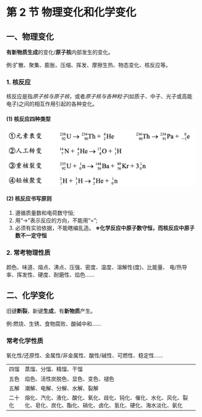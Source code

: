# 第 2 节 物理变化和化学变化

## 一、物理变化

**有新物质生成**的变化/**原子核**内部发生的变化。

例:扩散、聚集、膨胀、压缩、挥发、摩擦生热、物态变化、核反应等。

### 1. 核反应

核反应是指*原子核与原子核*，或者*原子核与各种粒子*(如质子、中子、光子或高能电子)之间的相互作用引起的各种变化。

#### (1) 核反应四种类型

![核反应四种类型](https://raw.githubusercontent.com/evanadams413/PicBed/master/202401161341002.png)

#### (2) 核反应书写原则

1. 遵循质量数和电荷数守恒;
2. 用“→”表示反应的方向，不能用“=”;
3. 必须有实验依据，不能瞎编乱造。
**※化学反应中原子数守恒，而核反应中原子数不一定守恒**

### 2. 常考物理性质

颜色、味道、熔点、沸点、压强、密度、温度、溶解性(度)、比能量、 电/热导率、挥发性、硬度、耐磨性、焰色......

## 二、化学变化

旧键**断裂**，新键**生成**，有**新物质**产生。

例:燃烧、生锈、食物腐败、酸碱中和......

### **常考化学性质**

氧化性/还原性、金属性/非金属性、酸性/碱性、可燃性、稳定性......

|     |                                                                 |
|-----|-----------------------------------------------------------------|
| 四馏  | 蒸馏、分馏、精馏、干馏                                            |
| 五色  | 焰色、活性炭脱色、显色、变色、褪色                                  |
| 五解  | 潮解、电解、分解、水解、裂解                                       |
| 二十化 | 熔化、汽化、液化、酸化、氧化、歧化、钝化、催化、水化、风化、裂化、皂化、炭化、酯化、硝化、卤化、氢化、硬化、海水淡化、氨化 |
